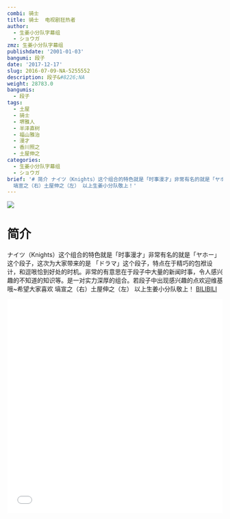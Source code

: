 ```yaml
---
combi: 骑士
title: 骑士  电视剧狂热者
author:
  - 生姜小分队字幕组
  - ショウガ
zmz: 生姜小分队字幕组
publishdate: '2001-01-03'
bangumi: 段子
date: '2017-12-17'
slug: 2016-07-09-NA-5255552
description: 段子&#8226;NA
weight: 28783.0
bangumis:
  - 段子
tags:
  - 土屋
  - 骑士
  - 堺雅人
  - 半泽直树
  - 福山雅治
  - 漫才
  - 香川照之
  - 土屋伸之
categories:
  - 生姜小分队字幕组
  - ショウガ
brief: '# 简介 ナイツ（Knights）这个组合的特色就是「时事漫才」非常有名的就是「ヤホー」这个段子，这次为大家带来的是 「ドラマ」这个段子，特点在于精巧的包袱设计，和逗哏恰到好处的时机。非常的有意思在于段子中大量的新闻时事，令人感兴趣的不知道的知识等。是一对实力深厚的组合。若段子中出现感兴趣的点欢迎维基哦~希望大家喜欢
  塙宣之（右）土屋伸之（左） 以上生姜小分队敬上！'
---
```

![](https://i.imgur.com/oHz5JJg.png)
# 简介  
ナイツ（Knights）这个组合的特色就是「时事漫才」非常有名的就是「ヤホー」这个段子，这次为大家带来的是 「ドラマ」这个段子，特点在于精巧的包袱设计，和逗哏恰到好处的时机。非常的有意思在于段子中大量的新闻时事，令人感兴趣的不知道的知识等。是一对实力深厚的组合。若段子中出现感兴趣的点欢迎维基哦~希望大家喜欢
塙宣之（右）土屋伸之（左）
以上生姜小分队敬上！ 
  [BILIBILI](https://www.bilibili.com/video/av5255552/)

<div class="vcontainer">  <iframe class="video" src="//www.bilibili.com/blackboard/player.html?aid=5255552" width="100%" height="500" frameborder="0" allowfullscreen="allowfullscreen"></iframe></div>
